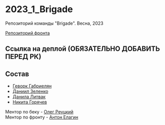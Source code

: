 # 2023_1_Brigade

Репозиторий команды "Brigade". Весна, 2023

[Репозиторий фронта](https://github.com/frontend-park-mail-ru/2023_1_Brigade)

## Ссылка на деплой (ОБЯЗАТЕЛЬНО ДОБАВИТЬ ПЕРЕД РК)

## Состав

- [Геворк Габриелян](https://github.com/Gev0rg)
- [Даниил Зеленко](https://github.com/Zela2520)
- [Данила Литвак](https://github.com/marcussss1)
- [Никита Горячев](https://github.com/niki-gor)

Ментор по беку - [Олег Реуцкий](https://github.com/astlok)  
Ментор по фронту - [Антон Елагин](https://github.com/AntonElagin)
